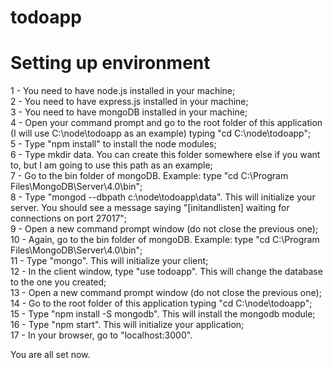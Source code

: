# todoapp

<h1>Setting up environment</h1>

1 - You need to have node.js installed in your machine;\
2 - You need to have express.js installed in your machine;\
3 - You need to have mongoDB installed in your machine;\
4 - Open your command prompt and go to the root folder of this application (I will use C:\node\todoapp as an example) typing "cd C:\node\todoapp";\
5 - Type "npm install" to install the node modules;\
6 - Type mkdir data. You can create this folder somewhere else if you want to, but I am going to use this path as an example;\
7 - Go to the bin folder of mongoDB. Example: type "cd C:\Program Files\MongoDB\Server\4.0\bin";\
8 - Type "mongod --dbpath c:\node\todoapp\data\". This will initialize your server. You should see a message saying "[initandlisten] waiting for connections on port 27017";\
9 - Open a new command prompt window (do not close the previous one);\
10 - Again, go to the bin folder of mongoDB. Example: type "cd C:\Program Files\MongoDB\Server\4.0\bin";\
11 - Type "mongo". This will initialize your client;\
12 - In the client window, type "use todoapp". This will change the database to the one you created;\
13 - Open a new command prompt window (do not close the previous one);\
14 - Go to the root folder of this application typing "cd C:\node\todoapp";\
15 - Type "npm install -S mongodb". This will install the mongodb module;\
16 - Type "npm start". This will initialize your application;\
17 - In your browser, go to "localhost:3000".

You are all set now.
